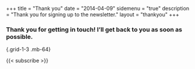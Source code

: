 +++
title = "Thank you"
date = "2014-04-09"
sidemenu = "true"
description = "Thank you for signing up to the newsletter."
layout = "thankyou"
+++

### Thank you for getting in touch! I’ll get back to you as soon as possible.
{.grid-1-3 .mb-64}


{{< subscribe >}}